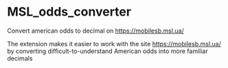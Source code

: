 # MSL_odds_converter
Convert american odds to decimal on https://mobilesb.msl.ua/

The extension makes it easier to work with the site https://mobilesb.msl.ua/ by converting difficult-to-understand American odds into more familiar decimals
